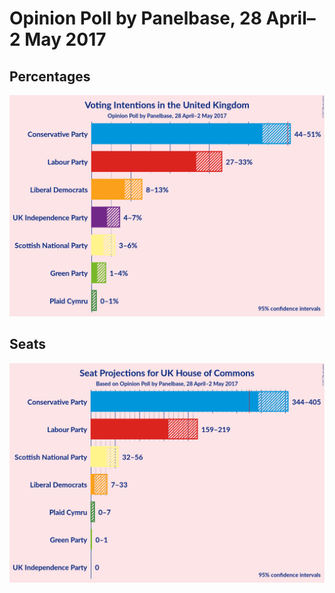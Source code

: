 # Opinion Poll by Panelbase, 28 April–2 May 2017

## Percentages

![Percentages](2017-05-02-Panelbase.png "Percentages")

## Seats

![Seats](2017-05-02-Panelbase-seats.png "Seats")

